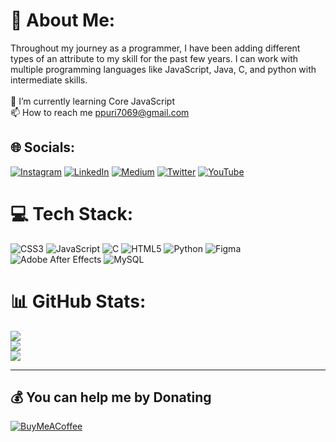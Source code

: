 # 💫 About Me:
Throughout my journey as a programmer, I have been adding different types of an attribute to my skill for the past few years. I can work with multiple programming languages like JavaScript, Java, C, and python with intermediate skills.<br><br>🌱 I’m currently learning Core JavaScript<br>📫 How to reach me ppuri7069@gmail.com




## 🌐 Socials:
[![Instagram](https://img.shields.io/badge/Instagram-%23E4405F.svg?logo=Instagram&logoColor=white)](https://instagram.com/prashantpurii) [![LinkedIn](https://img.shields.io/badge/LinkedIn-%230077B5.svg?logo=linkedin&logoColor=white)](https://linkedin.com/in/prashantpuri123) [![Medium](https://img.shields.io/badge/Medium-12100E?logo=medium&logoColor=white)](https://medium.com/@ppuri7069) [![Twitter](https://img.shields.io/badge/Twitter-%231DA1F2.svg?logo=Twitter&logoColor=white)](https://twitter.com/ThePrashantPuri) [![YouTube](https://img.shields.io/badge/YouTube-%23FF0000.svg?logo=YouTube&logoColor=white)](https://www.youtube.com/channel/UCOD0DWP7ypWlSxka7LqKqDA) 

# 💻 Tech Stack:
![CSS3](https://img.shields.io/badge/css3-%231572B6.svg?style=for-the-badge&logo=css3&logoColor=white) ![JavaScript](https://img.shields.io/badge/javascript-%23323330.svg?style=for-the-badge&logo=javascript&logoColor=%23F7DF1E) ![C](https://img.shields.io/badge/c-%2300599C.svg?style=for-the-badge&logo=c&logoColor=white) ![HTML5](https://img.shields.io/badge/html5-%23E34F26.svg?style=for-the-badge&logo=html5&logoColor=white) ![Python](https://img.shields.io/badge/python-3670A0?style=for-the-badge&logo=python&logoColor=ffdd54) 	![Figma](https://img.shields.io/badge/figma-%23F24E1E.svg?style=for-the-badge&logo=figma&logoColor=white) ![Adobe After Effects](https://img.shields.io/badge/Adobe%20After%20Effects-9999FF.svg?style=for-the-badge&logo=Adobe%20After%20Effects&logoColor=white) ![MySQL](https://img.shields.io/badge/mysql-%2300f.svg?style=for-the-badge&logo=mysql&logoColor=white)
# 📊 GitHub Stats:
![](https://github-readme-stats.vercel.app/api?username=prashantpuri112&theme=dark&hide_border=false&include_all_commits=true&count_private=true)<br/>
![](https://github-readme-streak-stats.herokuapp.com/?user=prashantpuri112&theme=dark&hide_border=false)<br/>
![](https://github-readme-stats.vercel.app/api/top-langs/?username=prashantpuri112&theme=dark&hide_border=false&include_all_commits=true&count_private=true&layout=compact)

---

  ## 💰 You can help me by Donating
  [![BuyMeACoffee](https://img.shields.io/badge/Buy%20Me%20a%20Coffee-ffdd00?style=for-the-badge&logo=buy-me-a-coffee&logoColor=black)](https://buymeacoffee.com/prashantpuri)   
